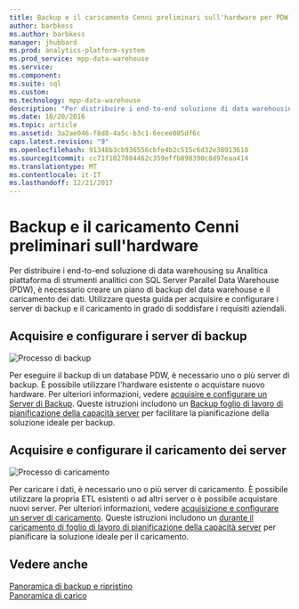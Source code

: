 ```yaml
---
title: Backup e il caricamento Cenni preliminari sull'hardware per PDW APS
author: barbkess
ms.author: barbkess
manager: jhubbard
ms.prod: analytics-platform-system
ms.prod_service: mpp-data-warehouse
ms.service: 
ms.component: 
ms.suite: sql
ms.custom: 
ms.technology: mpp-data-warehouse
description: "Per distribuire i end-to-end soluzione di data warehousing su Analitica piattaforma di strumenti analitici con SQL Server Parallel Data Warehouse (PDW), è necessario creare un piano di backup del data warehouse e il caricamento dei dati."
ms.date: 10/20/2016
ms.topic: article
ms.assetid: 3a2ae046-f8d8-4a5c-b3c1-6ecee005df6c
caps.latest.revision: "9"
ms.openlocfilehash: 91348b3cb936556cbfe4b2c515c6d32e38913618
ms.sourcegitcommit: cc71f1027884462c359effb898390c8d97eaa414
ms.translationtype: MT
ms.contentlocale: it-IT
ms.lasthandoff: 12/21/2017
---
```

# <a name="backup-and-loading-hardware-overview"></a>Backup e il caricamento Cenni preliminari sull'hardware
Per distribuire i end-to-end soluzione di data warehousing su Analitica piattaforma di strumenti analitici con SQL Server Parallel Data Warehouse (PDW), è necessario creare un piano di backup del data warehouse e il caricamento dei dati. Utilizzare questa guida per acquisire e configurare i server di backup e il caricamento in grado di soddisfare i requisiti aziendali.  
  
## <a name="acquire-and-configure-backup-servers"></a>Acquisire e configurare i server di backup  
![Processo di backup](media/backup-process.png "processo di Backup")  
  
Per eseguire il backup di un database PDW, è necessario uno o più server di backup. È possibile utilizzare l'hardware esistente o acquistare nuovo hardware. Per ulteriori informazioni, vedere [acquisire e configurare un Server di Backup](acquire-and-configure-backup-server.md). Queste istruzioni includono un [Backup foglio di lavoro di pianificazione della capacità server](backup-capacity-planning-worksheet.md) per facilitare la pianificazione della soluzione ideale per backup.  
  
## <a name="acquire-and-configure-loading-servers"></a>Acquisire e configurare il caricamento dei server  
![Processo di caricamento](media/loading-process.png "processo di caricamento")  
  
Per caricare i dati, è necessario uno o più server di caricamento. È possibile utilizzare la propria ETL esistenti o ad altri server o è possibile acquistare nuovi server. Per ulteriori informazioni, vedere [acquisizione e configurare un server di caricamento](acquire-and-configure-loading-server.md). Queste istruzioni includono un [durante il caricamento di foglio di lavoro di pianificazione della capacità server](loading-server-capacity-planning-worksheet.md) per pianificare la soluzione ideale per il caricamento.  
  
## <a name="see-also"></a>Vedere anche  
[Panoramica di backup e ripristino](backup-and-restore-overview.md)  
[Panoramica di carico](load-overview.md)  
  
